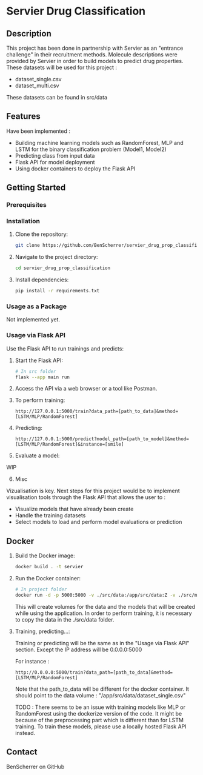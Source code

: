 
# Servier Drug Classification

## Description

This project has been done in partnership with Servier as an "entrance challenge" in their recruitment methods. Molecule descriptions were provided by Servier in order to build models to predict drug properties. These datasets will be used for this project :
- dataset_single.csv
- dataset_multi.csv

These datasets can be found in src/data

## Features

Have been implemented :
- Building machine learning models such as RandomForest, MLP and LSTM for the binary classification problem (Model1, Model2) 
- Predicting class from input data
- Flask API for model deployment
- Using docker containers to deploy the Flask API

## Getting Started

### Prerequisites

### Installation

1. Clone the repository:
   ```bash
   git clone https://github.com/BenScherrer/servier_drug_prop_classification.git
   ```

2. Navigate to the project directory:
   ```bash
   cd servier_drug_prop_classification
   ```

3. Install dependencies:
   ```bash
   pip install -r requirements.txt
   ```

### Usage as a Package

Not implemented yet.

### Usage via Flask API

Use the Flask API to run trainings and predicts:

1. Start the Flask API:

   ```bash
   # In src folder
   flask --app main run
   ```

2. Access the API via a web browser or a tool like Postman.

3. To perform training:

   ```
   http://127.0.0.1:5000/train?data_path=[path_to_data]&method=[LSTM/MLP/RandomForest]
   ``` 

4. Predicting:
   ```
   http://127.0.0.1:5000/predict?model_path=[path_to_model]&method=[LSTM/MLP/RandomForest]&instance=[smile]
   ```

5. Evaluate a model:

WIP

6. Misc

Vizualisation is key. Next steps for this project would be to implement visualisation tools through the Flask API that allows the user to :
   - Visualize models that have already been create
   - Handle the training datasets
   - Select models to load and perform model evaluations or prediction


## Docker

1. Build the Docker image:

   ```bash
   docker build . -t servier
   ```

2. Run the Docker container:

   ```bash
   # In project folder
   docker run -d -p 5000:5000 -v ./src/data:/app/src/data:Z -v ./src/models:/app/src/models:Z servier:latest
   ```
   This will create volumes for the data and the models that will be created while using the application. In order to perform training, it is necessary to copy the data in the ./src/data folder.

3. Training, predicting...:

   Training or predicting will be the same as in the "Usage via Flask API" section. Except the IP address will be 0.0.0.0:5000

   For instance :

   ```
   http://0.0.0.0:5000/train?data_path=[path_to_data]&method=[LSTM/MLP/RandomForest]
   ```

   Note that the path_to_data will be different for the docker container. It should point to the data volume : "/app/src/data/dataset_single.csv"

   TODO : There seems to be an issue with training models like MLP or RandomForest using the dockerize version of the code. It might be because of the preprocessing part which is different than for LSTM training. To train these models, please use a locally hosted Flask API instead.

## Contact

BenScherrer on GitHub
